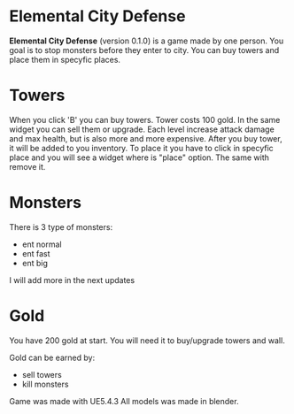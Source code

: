 # Elemental City Defense

**Elemental City Defense** (version 0.1.0) is a game made by one person. You goal is to stop monsters before they enter to city. You can buy towers and place them in specyfic places.

# Towers

When you click 'B' you can buy towers. Tower costs 100 gold. In the same widget you can sell them or upgrade. Each level increase attack damage and max health, but is also more and more expensive.
After you buy tower, it will be added to you inventory. To place it you have to click in specyfic place and you will see a widget where is "place" option. The same with remove it.

# Monsters

There is 3 type of monsters:
  - ent normal
  - ent fast
  - ent big

I will add more in the next updates

# Gold

You have 200 gold at start. You will need it to buy/upgrade towers and wall.

Gold can be earned by:
  - sell towers
  - kill monsters

Game was made with UE5.4.3
All models was made in blender.
